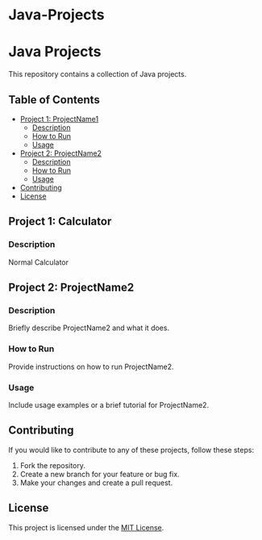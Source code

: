 # Java-Projects
# Java Projects

This repository contains a collection of Java projects.

## Table of Contents

- [Project 1: ProjectName1](#project-1-projectname1)
  - [Description](#description)
  - [How to Run](#how-to-run)
  - [Usage](#usage)
- [Project 2: ProjectName2](#project-2-projectname2)
  - [Description](#description)
  - [How to Run](#how-to-run)
  - [Usage](#usage)
- [Contributing](#contributing)
- [License](#license)

## Project 1: Calculator

### Description

Normal Calculator

## Project 2: ProjectName2

### Description

Briefly describe ProjectName2 and what it does.

### How to Run

Provide instructions on how to run ProjectName2.

### Usage

Include usage examples or a brief tutorial for ProjectName2.

## Contributing

If you would like to contribute to any of these projects, follow these steps:

1. Fork the repository.
2. Create a new branch for your feature or bug fix.
3. Make your changes and create a pull request.

## License

This project is licensed under the [MIT License](LICENSE).
